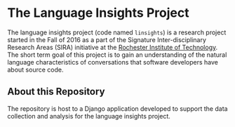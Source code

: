 # The Language Insights Project

The language insights project (code named `linsights`) is a research project
started in the Fall of 2016 as a part of the Signature Inter-disciplinary
Research Areas (SIRA) initiative at the
[Rochester Institute of Technology](http://www.rit.edu). The short term goal of
this project is to gain an understanding of the natural language
characteristics of conversations that software developers have about source
code.


## About this Repository

The repository is host to a Django application developed to support the data
collection and analysis for the language insights project.
